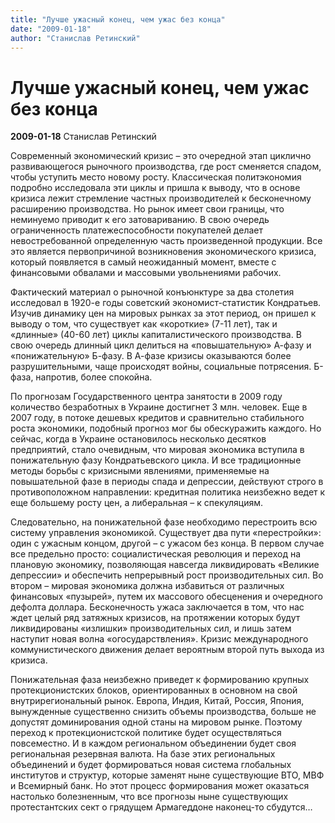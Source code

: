 ```yaml
---
title: "Лучше ужасный конец, чем ужас без конца"
date: "2009-01-18"
author: "Станислав Ретинский"
---
```


# Лучше ужасный конец, чем ужас без конца

**2009-01-18** Станислав Ретинский

Современный экономический кризис – это очередной этап циклично развивающегося рыночного производства, где рост сменяется спадом, чтобы уступить место новому росту. Классическая политэкономия подробно исследовала эти циклы и пришла к выводу, что в основе кризиса лежит стремление частных производителей к бесконечному расширению производства. Но рынок имеет свои границы, что неминуемо приводит к его затовариванию. В свою очередь ограниченность платежеспособности покупателей делает невостребованной определенную часть произведенной продукции. Все это является первопричиной возникновения экономического кризиса, который появляется в самый неожиданный момент, вместе с финансовыми обвалами и массовыми увольнениями рабочих.

Фактический материал о рыночной конъюнктуре за два столетия исследовал в 1920-е годы советский экономист-статистик Кондратьев. Изучив динамику цен на мировых рынках за этот период, он пришел к выводу о том, что существует как «короткие» (7-11 лет), так и «длинные» (40-60 лет) циклы капиталистического производства. В свою очередь длинный цикл делиться на «повышательную» А-фазу и «понижательную» Б-фазу. В А-фазе кризисы оказываются более разрушительными, чаще происходят войны, социальные потрясения. Б-фаза, напротив, более спокойна.

По прогнозам Государственного центра занятости в 2009 году количество безработных в Украине достигнет 3 млн. человек. Еще в 2007 году, в потоке дешевых кредитов и сравнительно стабильного роста экономики, подобный прогноз мог бы обескуражить каждого. Но сейчас, когда в Украине остановилось несколько десятков предприятий, стало очевидным, что мировая экономика вступила в понижательную фазу Кондратьевского цикла. И все традиционные методы борьбы с кризисными явлениями, применяемые на повышательной фазе в периоды спада и депрессии, действуют строго в противоположном направлении: кредитная политика неизбежно ведет к еще большему росту цен, а либеральная – к спекуляциям.

Следовательно, на понижательной фазе необходимо перестроить всю систему управления экономикой. Существует два пути «перестройки»: один с ужасным концом, другой – с ужасом без конца. В первом случае все предельно просто: социалистическая революция и переход на плановую экономику, позволяющая навсегда ликвидировать «Великие депрессии» и обеспечить непрерывный рост производительных сил. Во втором – мировая экономика должна избавиться от различных финансовых «пузырей», путем их массового обесценения и очередного дефолта доллара. Бесконечность ужаса заключается в том, что нас ждет целый ряд затяжных кризисов, на протяжении которых будут ликвидированы «излишки» производительных сил, и лишь затем наступит новая волна «огосударствления». Кризис международного коммунистического движения делает вероятным второй путь выхода из кризиса.

Понижательная фаза неизбежно приведет к формированию крупных протекционистских блоков, ориентированных в основном на свой внутрирегиональный рынок. Европа, Индия, Китай, Россия, Япония, вынужденные существенно снизить объемы производства, больше не допустят доминирования одной станы на мировом рынке. Поэтому переход к протекционистской политике будет осуществляться повсеместно. И в каждом региональном объединении будет своя региональная резервная валюта. На базе этих региональных объединений и будет формироваться новая система глобальных институтов и структур, которые заменят ныне существующие ВТО, МВФ и Всемирный банк. Но этот процесс формирования может оказаться настолько болезненным, что все прогнозы ныне существующих протестантских сект о грядущем Армагеддоне наконец-то сбудутся…